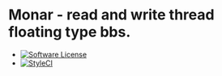 # Monar - read and write thread floating type bbs.

- [![Software License](https://img.shields.io/badge/license-MIT-brightgreen.svg?style=flat-square)](LICENSE)
- [![StyleCI](https://styleci.io/repos/68976535/shield)](https://styleci.io/repos/68976535)
